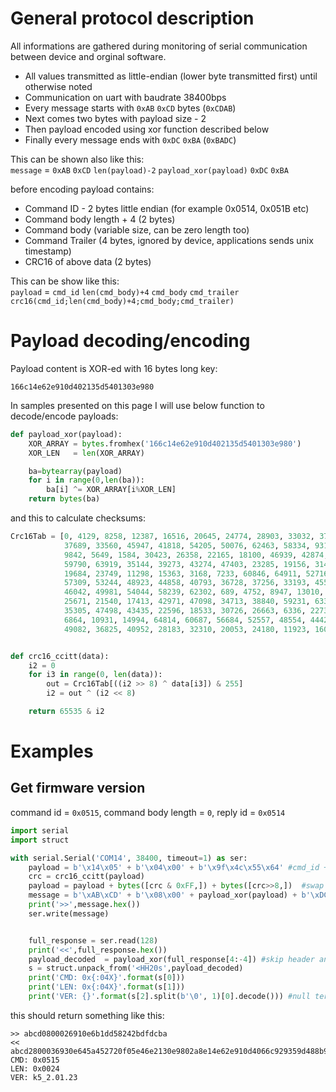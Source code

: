 # General protocol description

All informations are gathered during monitoring of serial communication between device and orginal software.

* All values transmitted as little-endian (lower byte transmitted first) until otherwise noted
* Communication on uart with baudrate 38400bps
* Every message starts with `0xAB` `0xCD` bytes (`0xCDAB`)
* Next comes two bytes with payload size - 2
* Then payload encoded using xor function described below
* Finally every message ends with `0xDC` `0xBA` (`0xBADC`)

This can be shown also like this:<br>
`message` = `0xAB` `0xCD` `len(payload)-2` `payload_xor(payload)` `0xDC` `0xBA`


before encoding payload contains:
* Command ID - 2 bytes little endian (for example 0x0514, 0x051B etc)
* Command body length + 4 (2 bytes)
* Command body (variable size, can be zero length too)
* Command Trailer (4 bytes, ignored by device, applications sends unix timestamp)
* CRC16 of above data (2 bytes)

This can be show like this:<br>
`payload` = `cmd_id` `len(cmd_body)+4` `cmd_body` `cmd_trailer` `crc16(cmd_id;len(cmd_body)+4;cmd_body;cmd_trailer)`


# Payload decoding/encoding
Payload content is XOR-ed with 16 bytes long key:
```
166c14e62e910d402135d5401303e980
```

In samples presented on this page I will use below function to decode/encode payloads:
```python
def payload_xor(payload):
    XOR_ARRAY = bytes.fromhex('166c14e62e910d402135d5401303e980')
    XOR_LEN   = len(XOR_ARRAY)

    ba=bytearray(payload)
    for i in range(0,len(ba)):
        ba[i] ^= XOR_ARRAY[i%XOR_LEN]
    return bytes(ba)
```

and this to calculate checksums:
```python
Crc16Tab = [0, 4129, 8258, 12387, 16516, 20645, 24774, 28903, 33032, 37161, 41290, 45419, 49548, 53677, 57806, 61935, 4657, 528, 12915, 8786, 21173, 17044, 29431, 25302,
            37689, 33560, 45947, 41818, 54205, 50076, 62463, 58334, 9314, 13379, 1056, 5121, 25830, 29895, 17572, 21637, 42346, 46411, 34088, 38153, 58862, 62927, 50604, 54669, 13907,
            9842, 5649, 1584, 30423, 26358, 22165, 18100, 46939, 42874, 38681, 34616, 63455, 59390, 55197, 51132, 18628, 22757, 26758, 30887, 2112, 6241, 10242, 14371, 51660, 55789,
            59790, 63919, 35144, 39273, 43274, 47403, 23285, 19156, 31415, 27286, 6769, 2640,14899, 10770, 56317, 52188, 64447, 60318, 39801, 35672, 47931, 43802, 27814, 31879,
            19684, 23749, 11298, 15363, 3168, 7233, 60846, 64911, 52716, 56781, 44330, 48395,36200, 40265, 32407, 28342, 24277, 20212, 15891, 11826, 7761, 3696, 65439, 61374,
            57309, 53244, 48923, 44858, 40793, 36728, 37256, 33193, 45514, 41451, 53516, 49453, 61774, 57711, 4224, 161, 12482, 8419, 20484, 16421, 28742, 24679, 33721, 37784, 41979,
            46042, 49981, 54044, 58239, 62302, 689, 4752, 8947, 13010, 16949, 21012, 25207, 29270, 46570, 42443, 38312, 34185, 62830, 58703, 54572, 50445, 13538, 9411, 5280, 1153, 29798,
            25671, 21540, 17413, 42971, 47098, 34713, 38840, 59231, 63358, 50973, 55100, 9939, 14066, 1681, 5808, 26199, 30326, 17941, 22068, 55628, 51565, 63758, 59695, 39368,
            35305, 47498, 43435, 22596, 18533, 30726, 26663, 6336, 2273, 14466, 10403, 52093, 56156, 60223, 64286, 35833, 39896, 43963, 48026, 19061, 23124, 27191, 31254, 2801,
            6864, 10931, 14994, 64814, 60687, 56684, 52557, 48554, 44427, 40424, 36297, 31782, 27655, 23652, 19525, 15522, 11395, 7392, 3265, 61215, 65342, 53085, 57212, 44955,
            49082, 36825, 40952, 28183, 32310, 20053, 24180, 11923, 16050, 3793, 7920]


def crc16_ccitt(data):
    i2 = 0
    for i3 in range(0, len(data)):
        out = Crc16Tab[((i2 >> 8) ^ data[i3]) & 255]
        i2 = out ^ (i2 << 8)

    return 65535 & i2
```


# Examples
## Get firmware version
command id = `0x0515`, command body length = `0`, reply id = `0x0514`
```python
import serial
import struct

with serial.Serial('COM14', 38400, timeout=1) as ser:
    payload = b'\x14\x05' + b'\x04\x00' + b'\x9f\x4c\x55\x64' #cmd_id + cmd_len (0+4) + unix timestamp LE
    crc = crc16_ccitt(payload)
    payload = payload + bytes([crc & 0xFF,]) + bytes([crc>>8,])  #swap bytes of crc to get little endian
    message = b'\xAB\xCD' + b'\x08\x00' + payload_xor(payload) + b'\xDC\xBA'
    print('>>',message.hex())
    ser.write(message)


    full_response = ser.read(128)
    print('<<',full_response.hex())
    payload_decoded  = payload_xor(full_response[4:-4]) #skip header and checksum
    s = struct.unpack_from('<HH20s',payload_decoded)
    print('CMD: 0x{:04X}'.format(s[0]))
    print('LEN: 0x{:04X}'.format(s[1]))
    print('VER: {}'.format(s[2].split(b'\0', 1)[0].decode())) #null terminated string
```
this should return something like this:
```
>> abcd0800026910e6b1dd58242bdfdcba
<< abcd2800036930e645a452720f05e46e2130e9802a8e14e62e910d4066c929359d488b9884eba7b453e58337decadcba
CMD: 0x0515
LEN: 0x0024
VER: k5_2.01.23
```

